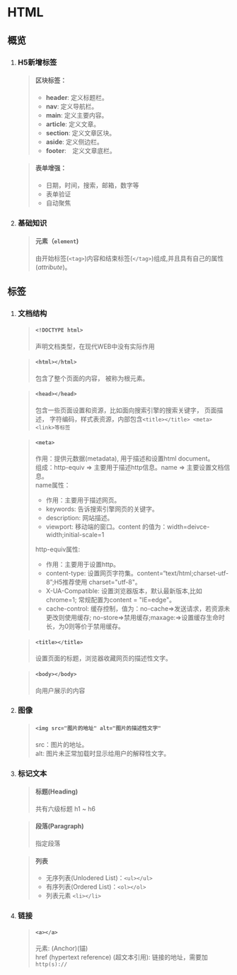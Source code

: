 # HTML

## 概览

1. ### H5新增标签

    >#### 区块标签：
    >* **header**: 定义标题栏。
    >* **nav**: 定义导航栏。
    >* **main**:  定义主要内容。
    >* **article**: 定义文章。
    >* **section**: 定义文章区块。
    >* **aside**: 定义侧边栏。
    >* **footer**:　定义文章底栏。

    >#### 表单增强：
    >* 日期，时间，搜索，邮箱，数字等
    >* 表单验证
    >* 自动聚焦

2. ### 基础知识

    >#### 元素（`element`)    
    >由开始标签(`<tag>`)内容和结束标签(`</tag>`)组成,并且具有自己的属性(*attribute*)。

## 标签

1. ### 文档结构
    >#### `<!DOCTYPE html>`
    >声明文档类型，在现代WEB中没有实际作用

    >#### `<html></html>`    
    >包含了整个页面的内容， 被称为根元素。

    >#### `<head></head>`
    >包含一些页面设置和资源，比如面向搜索引擎的搜索关键字， 页面描述， 字符编码，样式表资源，内部包含`<title></title> <meta> <link>等标签`

    > #### `<meta>`   
    >作用：提供元数据(metadata), 用于描述和设置html document。  
    >组成：http-equiv => 主要用于描述http信息。name => 主要设置文档信息。     
    >name属性：    
    >* 作用：主要用于描述网页。    
    >* keywords: 告诉搜索引擎网页的关键字。   
    >* description: 网站描述。
    >* viewport: 移动端的窗口。content 的值为：width=deivce-width;initial-scale=1  
    >     
    >http-equiv属性:  
    >* 作用：主要用于设置http。  
    >* content-type: 设置网页字符集。content=“text/html;charset-utf-8”;H5推荐使用 charset="utf-8"。
    >* X-UA-Compatible: 设置浏览器版本，默认最新版本,比如chrome=1; 常规配置为content = "IE=edge"。
    >* cache-control: 缓存控制，值为：no-cache=>发送请求，若资源未更改则使用缓存; no-store=>禁用缓存;maxage:=>设置缓存生命时长，为0则等价于禁用缓存。

    >#### `<title></title>`
    >设置页面的标题，浏览器收藏网页的描述性文字。

    >#### `<body></body>`
    >向用户展示的内容

2. ### 图像    
    > #### `<img src="图片的地址" alt="图片的描述性文字"`        
    > src：图片的地址。    
    > alt: 图片未正常加载时显示给用户的解释性文字。
3. ### 标记文本
    >#### 标题(Heading)
    >共有六级标题 h1 ~ h6

    >#### 段落(Paragraph)    
    >指定段落

    >#### 列表
    >* 无序列表(Unlodered List)：`<ul></ul>`
    >* 有序列表(Ordered List)：`<ol></ol>`
    >* 列表元素 `<li></li>`
4. ### 链接
    >#### `<a></a>`  
    >元素: (Anchor)(锚)  
    >href (hypertext reference) (超文本引用): 链接的地址，需要加`http(s)://`
